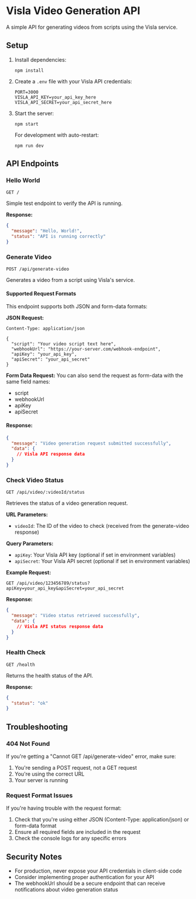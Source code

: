 # Visla Video Generation API

A simple API for generating videos from scripts using the Visla service.

## Setup

1. Install dependencies:
   ```
   npm install
   ```

2. Create a `.env` file with your Visla API credentials:
   ```
   PORT=3000
   VISLA_API_KEY=your_api_key_here
   VISLA_API_SECRET=your_api_secret_here
   ```

3. Start the server:
   ```
   npm start
   ```

   For development with auto-restart:
   ```
   npm run dev
   ```

## API Endpoints

### Hello World
`GET /`

Simple test endpoint to verify the API is running.

**Response:**
```json
{
  "message": "Hello, World!",
  "status": "API is running correctly"
}
```

### Generate Video
`POST /api/generate-video`

Generates a video from a script using Visla's service.

#### Supported Request Formats
This endpoint supports both JSON and form-data formats:

**JSON Request:**
```
Content-Type: application/json

{
  "script": "Your video script text here",
  "webhookUrl": "https://your-server.com/webhook-endpoint",
  "apiKey": "your_api_key",
  "apiSecret": "your_api_secret"
}
```

**Form Data Request:**
You can also send the request as form-data with the same field names:
- script
- webhookUrl
- apiKey
- apiSecret

#### Response:
```json
{
  "message": "Video generation request submitted successfully",
  "data": {
    // Visla API response data
  }
}
```

### Check Video Status
`GET /api/video/:videoId/status`

Retrieves the status of a video generation request.

**URL Parameters:**
- `videoId`: The ID of the video to check (received from the generate-video response)

**Query Parameters:**
- `apiKey`: Your Visla API key (optional if set in environment variables)
- `apiSecret`: Your Visla API secret (optional if set in environment variables)

**Example Request:**
```
GET /api/video/123456789/status?apiKey=your_api_key&apiSecret=your_api_secret
```

**Response:**
```json
{
  "message": "Video status retrieved successfully",
  "data": {
    // Visla API status response data
  }
}
```

### Health Check
`GET /health`

Returns the health status of the API.

**Response:**
```json
{
  "status": "ok"
}
```

## Troubleshooting

### 404 Not Found
If you're getting a "Cannot GET /api/generate-video" error, make sure:
1. You're sending a POST request, not a GET request
2. You're using the correct URL
3. Your server is running

### Request Format Issues
If you're having trouble with the request format:
1. Check that you're using either JSON (Content-Type: application/json) or form-data format
2. Ensure all required fields are included in the request
3. Check the console logs for any specific errors

## Security Notes

- For production, never expose your API credentials in client-side code
- Consider implementing proper authentication for your API
- The webhookUrl should be a secure endpoint that can receive notifications about video generation status 